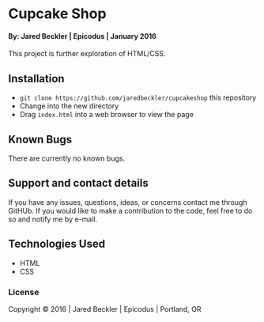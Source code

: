 # Cupcake Shop

#### By: Jared Beckler | Epicodus | January 2016

This project is further exploration of HTML/CSS.

## Installation

* `git clone https://github.com/jaredbeckler/cupcakeshop` this repository
* Change into the new directory
* Drag `index.html` into a web browser to view the page

## Known Bugs

There are currently no known bugs.

## Support and contact details

If you have any issues, questions, ideas, or concerns contact me through GitHUb. If you would like to make a contribution to the code, feel free to do so and notify me by e-mail.

## Technologies Used

* HTML
* CSS

### License

Copyright &copy; 2016  |  Jared Beckler  |  Epicodus  |  Portland, OR
